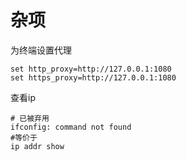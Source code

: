 # 杂项

为终端设置代理

```
set http_proxy=http://127.0.0.1:1080
set https_proxy=http://127.0.0.1:1080
```

查看ip
```
# 已被弃用
ifconfig: command not found
#等价于
ip addr show
```


